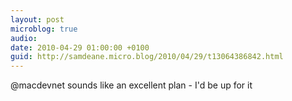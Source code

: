 ```yaml
---
layout: post
microblog: true
audio: 
date: 2010-04-29 01:00:00 +0100
guid: http://samdeane.micro.blog/2010/04/29/t13064386842.html
---
```

@macdevnet sounds like an excellent plan - I'd be up for it
